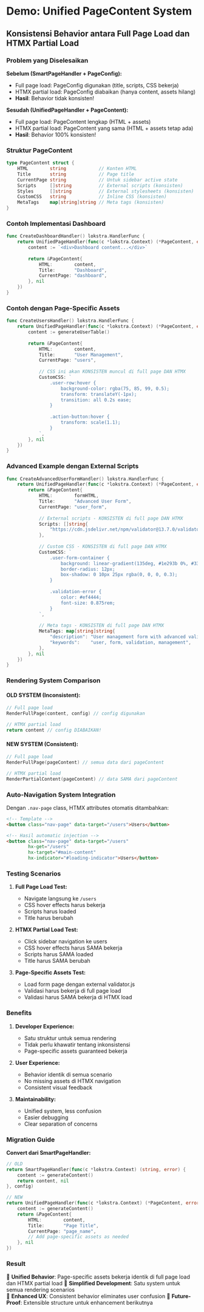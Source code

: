 # Demo: Unified PageContent System
## Konsistensi Behavior antara Full Page Load dan HTMX Partial Load

### Problem yang Diselesaikan

**Sebelum (SmartPageHandler + PageConfig):**
- Full page load: PageConfig digunakan (title, scripts, CSS bekerja)
- HTMX partial load: PageConfig diabaikan (hanya content, assets hilang)
- **Hasil**: Behavior tidak konsisten!

**Sesudah (UnifiedPageHandler + PageContent):**
- Full page load: PageContent lengkap (HTML + assets)
- HTMX partial load: PageContent yang sama (HTML + assets tetap ada)
- **Hasil**: Behavior 100% konsisten!

### Struktur PageContent

```go
type PageContent struct {
    HTML        string            // Konten HTML
    Title       string            // Page title
    CurrentPage string            // Untuk sidebar active state
    Scripts     []string          // External scripts (konsisten)
    Styles      []string          // External stylesheets (konsisten)
    CustomCSS   string            // Inline CSS (konsisten)
    MetaTags    map[string]string // Meta tags (konsisten)
}
```

### Contoh Implementasi Dashboard

```go
func CreateDashboardHandler() lokstra.HandlerFunc {
    return UnifiedPageHandler(func(c *lokstra.Context) (*PageContent, error) {
        content := `<div>Dashboard content...</div>`
        
        return &PageContent{
            HTML:        content,
            Title:       "Dashboard",
            CurrentPage: "dashboard",
        }, nil
    })
}
```

### Contoh dengan Page-Specific Assets

```go
func CreateUsersHandler() lokstra.HandlerFunc {
    return UnifiedPageHandler(func(c *lokstra.Context) (*PageContent, error) {
        content := generateUserTable()
        
        return &PageContent{
            HTML:        content,
            Title:       "User Management",
            CurrentPage: "users",
            
            // CSS ini akan KONSISTEN muncul di full page DAN HTMX
            CustomCSS: `
                .user-row:hover {
                    background-color: rgba(75, 85, 99, 0.5);
                    transform: translateY(-1px);
                    transition: all 0.2s ease;
                }
                
                .action-button:hover {
                    transform: scale(1.1);
                }
            `,
        }, nil
    })
}
```

### Advanced Example dengan External Scripts

```go
func CreateAdvancedUserFormHandler() lokstra.HandlerFunc {
    return UnifiedPageHandler(func(c *lokstra.Context) (*PageContent, error) {
        return &PageContent{
            HTML:        formHTML,
            Title:       "Advanced User Form",
            CurrentPage: "user_form",
            
            // External scripts - KONSISTEN di full page DAN HTMX
            Scripts: []string{
                "https://cdn.jsdelivr.net/npm/validator@13.7.0/validator.min.js",
            },
            
            // Custom CSS - KONSISTEN di full page DAN HTMX
            CustomCSS: `
                .user-form-container {
                    background: linear-gradient(135deg, #1e293b 0%, #334155 100%);
                    border-radius: 12px;
                    box-shadow: 0 10px 25px rgba(0, 0, 0, 0.3);
                }
                
                .validation-error {
                    color: #ef4444;
                    font-size: 0.875rem;
                }
            `,
            
            // Meta tags - KONSISTEN di full page DAN HTMX
            MetaTags: map[string]string{
                "description": "User management form with advanced validation",
                "keywords":    "user, form, validation, management",
            },
        }, nil
    })
}
```

### Rendering System Comparison

#### OLD SYSTEM (Inconsistent):
```go
// Full page load
RenderFullPage(content, config) // config digunakan

// HTMX partial load
return content // config DIABAIKAN!
```

#### NEW SYSTEM (Consistent):
```go
// Full page load
RenderFullPage(pageContent) // semua data dari pageContent

// HTMX partial load  
RenderPartialContent(pageContent) // data SAMA dari pageContent
```

### Auto-Navigation System Integration

Dengan `.nav-page` class, HTMX attributes otomatis ditambahkan:

```html
<!-- Template -->
<button class="nav-page" data-target="/users">Users</button>

<!-- Hasil automatic injection -->
<button class="nav-page" data-target="/users" 
        hx-get="/users" 
        hx-target="#main-content"
        hx-indicator="#loading-indicator">Users</button>
```

### Testing Scenarios

1. **Full Page Load Test:**
   - Navigate langsung ke `/users`
   - CSS hover effects harus bekerja
   - Scripts harus loaded
   - Title harus berubah

2. **HTMX Partial Load Test:**
   - Click sidebar navigation ke users  
   - CSS hover effects harus SAMA bekerja
   - Scripts harus SAMA loaded
   - Title harus SAMA berubah

3. **Page-Specific Assets Test:**
   - Load form page dengan external validator.js
   - Validasi harus bekerja di full page load
   - Validasi harus SAMA bekerja di HTMX load

### Benefits

1. **Developer Experience:**
   - Satu struktur untuk semua rendering
   - Tidak perlu khawatir tentang inkonsistensi
   - Page-specific assets guaranteed bekerja

2. **User Experience:**
   - Behavior identik di semua scenario
   - No missing assets di HTMX navigation
   - Consistent visual feedback

3. **Maintainability:**
   - Unified system, less confusion
   - Easier debugging
   - Clear separation of concerns

### Migration Guide

**Convert dari SmartPageHandler:**

```go
// OLD
return SmartPageHandler(func(c *lokstra.Context) (string, error) {
    content := generateContent()
    return content, nil
}, config)

// NEW
return UnifiedPageHandler(func(c *lokstra.Context) (*PageContent, error) {
    content := generateContent()
    return &PageContent{
        HTML:        content,
        Title:       "Page Title",
        CurrentPage: "page_name",
        // Add page-specific assets as needed
    }, nil
})
```

### Result

🎯 **Unified Behavior**: Page-specific assets bekerja identik di full page load dan HTMX partial load
🎯 **Simplified Development**: Satu system untuk semua rendering scenarios  
🎯 **Enhanced UX**: Consistent behavior eliminates user confusion
🎯 **Future-Proof**: Extensible structure untuk enhancement berikutnya
